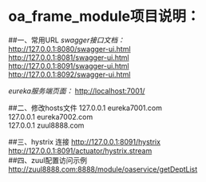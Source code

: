 # oa_frame_module项目说明：

##一、常用URL
*swagger接口文档：*   
<http://127.0.0.1:8080/swagger-ui.html>  
<http://127.0.0.1:8081/swagger-ui.html>  
<http://127.0.0.1:8091/swagger-ui.html>  
<http://127.0.0.1:8092/swagger-ui.html>  

*eureka服务端页面：* 
<http://localhost:7001/>  


##二、修改hosts文件
127.0.0.1 eureka7001.com  
127.0.0.1 eureka7002.com  
127.0.0.1 zuul8888.com  

##三、hystrix 连接
<http://127.0.0.1:8091/hystrix>  
<http://127.0.0.1:8091/actuator/hystrix.stream>  
##四、zuul配置访问示例
<http://zuul8888.com:8888/module/oaservice/getDeptList>  

